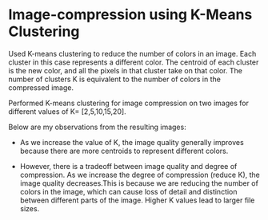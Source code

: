 # Image-compression using K-Means Clustering
Used K-means clustering to reduce the number of colors in an image. Each cluster in this case represents a different color. The centroid of each cluster is the new color, and all the pixels in that cluster take on that color. The number of clusters K is equivalent to the number of colors in the compressed image.

Performed K-means clustering for image compression on two images for different values of K= [2,5,10,15,20].

Below are my observations from the resulting images:

* As we increase the value of K, the image quality generally improves because there are more centroids to represent different colors.

* However, there is a tradeoff between image quality and degree of compression. As we increase the degree of compression (reduce K), the image quality decreases.This is because we  are reducing the number of colors in the image, which can cause loss of detail and distinction between different parts of the image. Higher K values lead to larger file sizes.
